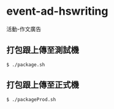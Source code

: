 # event-ad-hswriting
活動-作文廣告

## 打包跟上傳至測試機
```
$ ./package.sh
```

## 打包跟上傳至正式機
```
$ ./packageProd.sh
```

